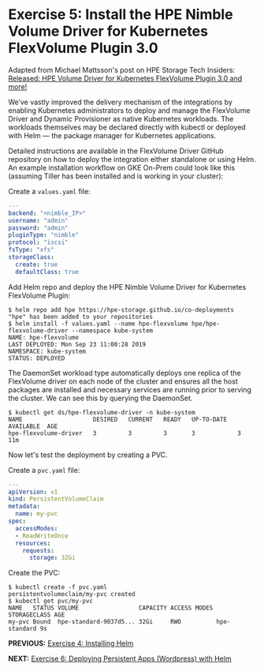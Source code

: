 # Exercise 5: Install the HPE Nimble Volume Driver for Kubernetes FlexVolume Plugin 3.0

Adapted from Michael Mattsson's post on HPE Storage Tech Insiders: [Released: HPE Volume Driver for Kubernetes FlexVolume Plugin 3.0 and more!](https://community.hpe.com/t5/HPE-Storage-Tech-Insiders/Released-HPE-Volume-Driver-for-Kubernetes-FlexVolume-Plugin-3-0/ba-p/7063875#.Xa87O-hKiUk)

We’ve vastly improved the delivery mechanism of the integrations by enabling Kubernetes administrators to deploy and manage the FlexVolume Driver and Dynamic Provisioner as native Kubernetes workloads. The workloads themselves may be declared directly with kubectl or deployed with Helm — the package manager for Kubernetes applications.

Detailed instructions are available in the FlexVolume Driver GitHub repository on how to deploy the integration either standalone or using Helm. An example installation workflow on GKE On-Prem could look like this (assuming Tiller has been installed and is working in your cluster):

Create a `values.yaml` file:

```yaml
---
backend: "<nimble_IP>"
username: "admin"
password: "admin"
pluginType: "nimble"
protocol: "iscsi"
fsType: "xfs"
storageClass:
  create: true
  defaultClass: true
```

Add Helm repo and deploy the HPE Nimble Volume Driver for Kubernetes FlexVolume Plugin:

```
$ helm repo add hpe https://hpe-storage.github.io/co-deployments
"hpe" has been added to your repositories
$ helm install -f values.yaml --name hpe-flexvolume hpe/hpe-flexvolume-driver --namespace kube-system
NAME: hpe-flexvolume
LAST DEPLOYED: Mon Sep 23 11:00:28 2019
NAMESPACE: kube-system
STATUS: DEPLOYED
```

The DaemonSet workload type automatically deploys one replica of the FlexVolume driver on each node of the cluster and ensures all the host packages are installed and necessary services are running prior to serving the cluster. We can see this by querying the DaemonSet.

```
$ kubectl get ds/hpe-flexvolume-driver -n kube-system
NAME                    DESIRED   CURRENT   READY   UP-TO-DATE   AVAILABLE  AGE
hpe-flexvolume-driver   3         3         3       3            3          11m
```

Now let's test the deployment by creating a PVC.

Create a `pvc.yaml` file:

```yaml
---
apiVersion: v1
kind: PersistentVolumeClaim
metadata:
  name: my-pvc
spec:
  accessModes:
  - ReadWriteOnce
  resources:
    requests:
      storage: 32Gi
```

Create the PVC:

```
$ kubectl create -f pvc.yaml
persistentvolumeclaim/my-pvc created
$ kubectl get pvc/my-pvc
NAME   STATUS VOLUME                 CAPACITY ACCESS MODES STORAGECLASS AGE
my-pvc Bound  hpe-standard-9037d5... 32Gi     RWO          hpe-standard 9s
```



**PREVIOUS:** [Exercise 4: Installing Helm](install_helm.md)

**NEXT:** [Exercise 6: Deploying Persistent Apps (Wordpress) with Helm](deploy_app_helm.md)
